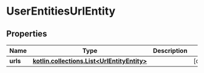 
# UserEntitiesUrlEntity

## Properties
Name | Type | Description | Notes
------------ | ------------- | ------------- | -------------
**urls** | [**kotlin.collections.List&lt;UrlEntityEntity&gt;**](UrlEntityEntity.md) |  |  [optional]



